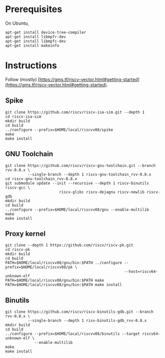# Prerequisites

On Ubuntu,

```
apt-get install device-tree-compiler
apt-get install libmpfr-dev
apt-get install libmpfc-dev
apt-get install makeinfo
```

# Instructions

Follow (mostly) [https://gms.tf/riscv-vector.html#getting-started](https://gms.tf/riscv-vector.html#getting-started).

## Spike

```
git clone https://github.com/riscv/riscv-isa-sim.git --depth 1
cd riscv-isa-sim
mkdir build
cd build
../configure --prefix=$HOME/local/riscvv08/spike
make
make install
```

## GNU Toolchain

```
git clone https://github.com/riscv/riscv-gnu-toolchain.git --branch rvv-0.8.x \
          --single-branch --depth 1 riscv-gnu-toolchain_rvv-0.8.x
cd riscv-gnu-toolchain_rvv-0.8.x
git submodule update --init --recursive --depth 1 riscv-binutils riscv-gcc \
                        riscv-glibc riscv-dejagnu riscv-newlib riscv-gdb
mkdir build
cd build
../configure --prefix=$HOME/local/riscvv08/gnu --enable-multilib
make
make install
```

## Proxy kernel

```
git clone --depth 1 https://github.com/riscv/riscv-pk.git
cd riscv-pk
mkdir build
cd build
PATH=$HOME/local/riscvv08/gnu/bin:$PATH ../configure --prefix=$HOME/local/riscvv08/pk \
                                                     --host=riscv64-unknown-elf
PATH=$HOME/local/riscvv08/gnu/bin:$PATH make
PATH=$HOME/local/riscvv08/gnu/bin:$PATH make install
```

## Binutils

```
git clone https://github.com/riscv/riscv-binutils-gdb.git --branch rvv-0.8.x \
          --single-branch --depth 1 risv-binutils-gdb_rvv-0.8.x
mkdir build
cd build
../configure --prefix=$HOME/local/riscvv08/binutils --target riscv64-unknown-elf \
             --enable-multilib
make
make install
```
